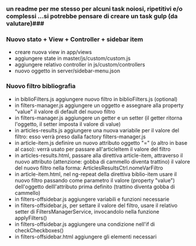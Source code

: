 ### un readme per me stesso per alcuni task noiosi, ripetitivi e/o complessi ...si potrebbe pensare di creare un task gulp (da valutare)###

### Nuovo stato + View + Controller + sidebar item

- creare nuova view in app/views
- aggiungere state in master/js/custom/custom.js
- aggiungere relativo controller in js/custom/controllers
- nuovo oggetto in server/sidebar-menu.json

### Nuovo filtro bibliografia ###

- in biblioFilters.js aggiungere nuovo filtro in biblioFilters.js (optional)
- in filters-manager.js aggiungere un oggetto e assegnare alla property "value" il valore di default del nuovo filtro
- in filters-manager.js aggiungere un getter e un setter (il getter ritorna l'oggetto, il setter imposta il valore di value)
- in articles-results.js aggiungere una nuova variabile per il valore del filtro: esso verrà preso dalla factory filters-manager.js
- in article-item.js definire un nuovo attributo oggetto "=" (o altro in base al caso): verrà usato per passare all'articleItem il valore del filtro
- in articles-results.html, passare alla direttiva article-item, attraverso il nuovo attributo (attenzione: gobba di cammello diventa trattino) il valore del nuovo filtro nella forma: ArticlesResultsCtrl.nomeVarFiltro
- in article-item.html, nel ng-repeat della direttiva biblio-item usare il nuovo filtro passando come parametro il valore (property "value") dell'oggetto delll'attributo prima definito (trattino diventa gobba di cammello)
- in filters-offsidebar.js aggiungere variabili e funzioni necessarie
- in filters-offsidebar.js, per settare il valore del filtro, usare il relativo setter di FiltersManagerService, invocandolo nella funzione applyFilters()
- in filters-offsidebar.js aggiungere una condizione nell'if di checkCheckboxes()
- in filters-offsidebar.html aggiungere gli elementi necessari
